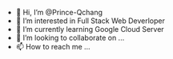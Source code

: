 - 👋 Hi, I’m @Prince-Qchang
- 👀 I’m interested in Full Stack Web Deverloper
- 🌱 I’m currently learning Google Cloud Server
- 💞️ I’m looking to collaborate on ...
- 📫 How to reach me ...

<!---
Prince-Qchang/Prince-Qchang is a ✨ special ✨ repository because its `README.md` (this file) appears on your GitHub profile.
You can click the Preview link to take a look at your changes.
--->
